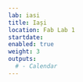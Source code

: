 ```yaml
---
lab: iasi
title: Iași
location: Fab Lab 1
startdate: 
enabled: true
weight: 3
outputs:
  # - Calendar
---
```

